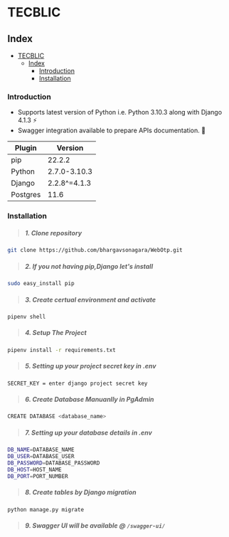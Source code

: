 # TECBLIC

## Index

- [TECBLIC](#tecblic)
  - [Index](#index)
    - [Introduction](#introduction)
    - [Installation](#installation)

### Introduction

- Supports latest version of Python i.e. Python 3.10.3  along with Django 4.1.3 :zap:
- Swagger integration available to prepare APIs documentation. :nail_care:

| Plugin | **Version**|
| ------ | ------ |
|  pip   |    22.2.2     |
| Python | 2.7.0-3.10.3  |
| Django | 2.2.8^=4.1.3 |
| Postgres |    11.6      |

### Installation

> ##### 1. Clone repository

```sh
git clone https://github.com/bhargavsonagara/WebOtp.git
```

> ##### 2. If you not having pip,Django let's install

```sh
sudo easy_install pip
```

> ##### 3. Create certual environment and activate

```sh
pipenv shell
```

> ##### 4. Setup The Project

```sh
pipenv install -r requirements.txt
```

> ##### 5. Setting up your project secret key in .env

```sh
SECRET_KEY = enter django project secret key
```

> ##### 6. Create Database Manuanlly in PgAdmin
```sh
CREATE DATABASE <database_name>
```

> ##### 7. Setting up your database details in .env

```sh
DB_NAME=DATABASE_NAME
DB_USER=DATABASE_USER
DB_PASSWORD=DATABASE_PASSWORD
DB_HOST=HOST_NAME
DB_PORT=PORT_NUMBER
```

> ##### 8. Create tables by Django migration

```sh
python manage.py migrate
```

> ##### 9. Swagger UI will be available @ ``/swagger-ui/``

<br />


